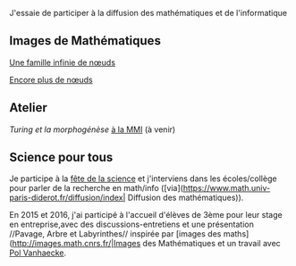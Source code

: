 J'essaie de participer à la diffusion  des mathématiques et de l'informatique



## Images de Mathématiques

[Une famille infinie de nœuds](http://images.math.cnrs.fr/Une-famille-infinie-de-noeuds)

[Encore plus de nœuds](http://images.math.cnrs.fr/Une-famille-infinie-de-noeuds-II.html)


## Atelier

*Turing et la morphogénèse* [à la MMI](https://mmi-lyon.fr/) (à venir)


## Science pour tous

Je participe à la [fête de la science](http://www.fetedelascience.fr/)   et j'interviens dans les écoles/collège pour parler de la recherche en math/info ([via](https://www.math.univ-paris-diderot.fr/diffusion/index| Diffusion des mathématiques)). 

En 2015 et 2016, j'ai participé à l'accueil d'élèves de 3ème pour leur stage en entreprise,avec des discussions-entretiens et une présentation //Pavage, Arbre et Labyrinthes// inspirée par [images des maths](http://images.math.cnrs.fr/|Images des Mathématiques et un travail avec [Pol Vanhaecke](http://wwwmathlabo.univ-poitiers.fr/~vanhaeck/).